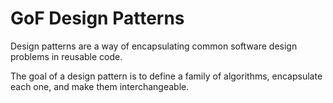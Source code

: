 # GoF Design Patterns

Design patterns are a way of encapsulating common software design problems in reusable code.

The goal of a design pattern is to define a family of algorithms, encapsulate each one, and make them interchangeable.
